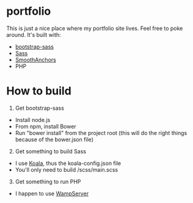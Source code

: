 # portfolio

This is just a nice place where my portfolio site lives. Feel free to poke around. It's built with:

* [bootstrap-sass](https://github.com/twbs/bootstrap-sass)
* [Sass](http://sass-lang.com/)
* [SmoothAnchors](https://github.com/alextrob/SmoothAnchors)
* PHP

# How to build

1. Get bootstrap-sass
  * Install node.js
  * From npm, install Bower
  * Run "bower install" from the project root (this will do the right things because of the bower.json file)
2. Get something to build Sass
  * I use [Koala](http://koala-app.com/), thus the koala-config.json file
  * You'll only need to build /scss/main.scss
3. Get something to run PHP
  * I happen to use [WampServer](http://www.wampserver.com/en/)